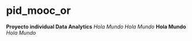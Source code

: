 # pid_mooc_or
**Proyecto individual Data Analytics**
*Hola Mundo*
*Hola Mundo*
**Hola Mundo**
*Hola Mundo*